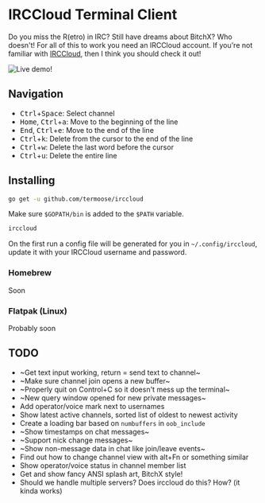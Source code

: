 # IRCCloud Terminal Client

Do you miss the R(etro) in IRC? Still have dreams about BitchX? Who doesn't!
For all of this to work you need an IRCCloud account. If you're not familiar with [IRCCloud](http://irccloud.com), then I think you should check it out!

![Live demo!](preview.gif)

## Navigation

- <kbd>Ctrl</kbd>+<kbd>Space</kbd>: Select channel
- <kbd>Home</kbd>, <kbd>Ctrl</kbd>+<kbd>a</kbd>: Move to the beginning of the line
- <kbd>End</kbd>, <kbd>Ctrl</kbd>+<kbd>e</kbd>: Move to the end of the line
- <kbd>Ctrl</kbd>+<kbd>k</kbd>: Delete from the cursor to the end of the line
- <kbd>Ctrl</kbd>+<kbd>w</kbd>: Delete the last word before the cursor
- <kbd>Ctrl</kbd>+<kbd>u</kbd>: Delete the entire line

## Installing

```bash
go get -u github.com/termoose/irccloud
```

Make sure `$GOPATH/bin` is added to the `$PATH` variable.

```bash
irccloud
```

On the first run a config file will be generated for you in `~/.config/irccloud`, update it with your IRCCloud username and password.

### Homebrew

Soon

### Flatpak (Linux)

Probably soon

## TODO
- ~Get text input working, return = send text to channel~
- ~Make sure channel join opens a new buffer~
- ~Properly quit on Control+C so it doesn't mess up the terminal~
- ~New query window opened for new private messages~
- Add operator/voice mark next to usernames
- Show latest active channels, sorted list of oldest to newest activity
- Create a loading bar based on `numbuffers` in `oob_include`
- ~Show timestamps on chat messages~
- ~Support nick change messages~
- ~Show non-message data in chat like join/leave events~
- Find out how to change channel view with alt+Fn or something similar
- Show operator/voice status in channel member list
- Get and show fancy ANSI splash art, BitchX style!
- Should we handle multiple servers? Does irccloud do this? How? (it kinda works)
